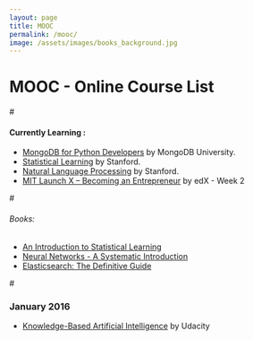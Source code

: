 ```yaml
---
layout: page
title: MOOC
permalink: /mooc/
image: /assets/images/books_background.jpg
---
```


# MOOC - Online Course List

#[]()

#### Currently Learning : 
- [MongoDB for Python Developers](https://university.mongodb.com/courses/M101P/about) by MongoDB University.
- [Statistical Learning](https://lagunita.stanford.edu/courses/HumanitiesSciences/StatLearning/Winter2016/about) by Stanford.
- [Natural Language Processing](https://www.coursera.org/course/nlp) by Stanford.
- [MIT Launch X – Becoming an Entrepreneur](https://www.edx.org/course/becoming-entrepreneur-mitx-launch-x) by edX - Week 2

#[]()

###### Books:
- [An Introduction to Statistical Learning](http://www-bcf.usc.edu/~gareth/ISL/)
- [Neural Networks - A Systematic Introduction](http://page.mi.fu-berlin.de/rojas/neural/)
- [Elasticsearch: The Definitive Guide](https://www.elastic.co/guide/en/elasticsearch/guide/current/index.html)

#[]()

### January 2016
- [Knowledge-Based Artificial Intelligence](https://www.udacity.com/course/knowledge-based-ai-cognitive-systems--ud409) by Udacity

